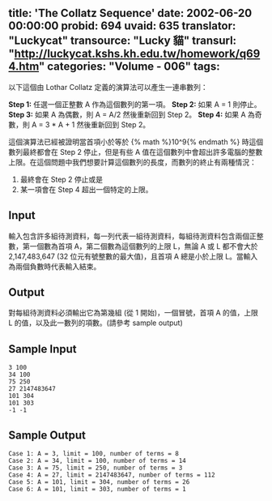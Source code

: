 title: 'The Collatz Sequence'
date: 2002-06-20 00:00:00
probid: 694
uvaid: 635
translator: "Luckycat"
transource: "Lucky 貓"
transurl: "http://luckycat.kshs.kh.edu.tw/homework/q694.htm"
categories: "Volume - 006"
tags:
---

以下這個由 Lothar Collatz 定義的演算法可以產生一連串數列：

**Step 1:**
	任選一個正整數 A 作為這個數列的第一項。
**Step 2:**
	如果 A = 1 則停止。
**Step 3:**
	如果 A 為偶數，則 A = A/2 然後重新回到 Step 2。
**Step 4:**
	如果 A 為奇數，則 A = 3 \* A + 1 然後重新回到 Step 2。

這個演算法已經被證明當首項小於等於 {% math %}10^9{% endmath %} 時這個數列最終都會在 Step 2 停止，但是有些 A 值在這個數列中會超出許多電腦的整數上限。在這個問題中我們想要計算這個數列的長度，而數列的終止有兩種情況：

1. 最終會在 Step 2 停止或是
2. 某一項會在 Step 4 超出一個特定的上限。

## Input ##

輸入包含許多組待測資料，每一列代表一組待測資料，每組待測資料包含兩個正整數，第一個數為首項 A，第二個數為這個數列的上限 L，無論 A 或 L 都不會大於 2,147,483,647 (32 位元有號整數的最大值)，且首項 A 總是小於上限 L。當輸入為兩個負數時代表輸入結束。

## Output ##

對每組待測資料必須輸出它為第幾組 (從 1 開始)，一個冒號，首項 A 的值，上限 L 的值，以及此一數列的項數。(請參考 sample output)

## Sample Input ##

	3 100
	34 100
	75 250
	27 2147483647
	101 304
	101 303
	-1 -1

## Sample Output ##

	Case 1: A = 3, limit = 100, number of terms = 8
	Case 2: A = 34, limit = 100, number of terms = 14
	Case 3: A = 75, limit = 250, number of terms = 3
	Case 4: A = 27, limit = 2147483647, number of terms = 112
	Case 5: A = 101, limit = 304, number of terms = 26
	Case 6: A = 101, limit = 303, number of terms = 1